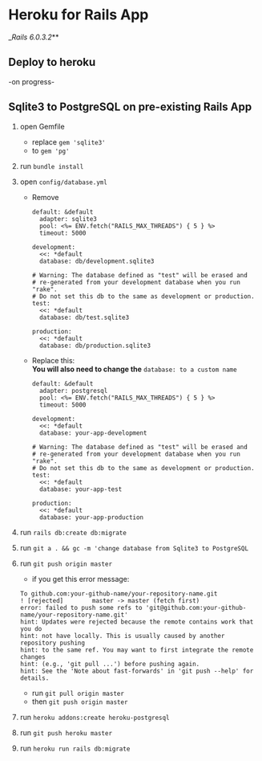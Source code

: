# Heroku for Rails App
__Rails 6.0.3.2_**

Deploy to heroku
----------------
-on progress-

Sqlite3 to PostgreSQL on pre-existing Rails App
-----------------------------------------------

1. open Gemfile
    - replace `gem 'sqlite3'`
    - to `gem 'pg'`

2. run `bundle install`

3. open `config/database.yml`
    - Remove
        ```
        default: &default
          adapter: sqlite3
          pool: <%= ENV.fetch("RAILS_MAX_THREADS") { 5 } %>
          timeout: 5000

        development:
          <<: *default
          database: db/development.sqlite3

        # Warning: The database defined as "test" will be erased and
        # re-generated from your development database when you run "rake".
        # Do not set this db to the same as development or production.
        test:
          <<: *default
          database: db/test.sqlite3

        production:
          <<: *default
          database: db/production.sqlite3
        ```


    - Replace this:\
      **You will also need to change the** `database: to a custom name`
        ```
        default: &default
          adapter: postgresql
          pool: <%= ENV.fetch("RAILS_MAX_THREADS") { 5 } %>
          timeout: 5000

        development:
          <<: *default
          database: your-app-development

        # Warning: The database defined as "test" will be erased and
        # re-generated from your development database when you run "rake".
        # Do not set this db to the same as development or production.
        test:
          <<: *default
          database: your-app-test

        production:
          <<: *default
          database: your-app-production
        ```
  
  4. run `rails db:create db:migrate`
  
  5. run `git a . && gc -m 'change database from Sqlite3 to PostgreSQL`
  
  6. run `git push origin master`
  
     - if you get this error message:
     ```
     To github.com:your-github-name/your-repository-name.git
     ! [rejected]        master -> master (fetch first)
     error: failed to push some refs to 'git@github.com:your-github-name/your-repository-name.git'
     hint: Updates were rejected because the remote contains work that you do
     hint: not have locally. This is usually caused by another repository pushing
     hint: to the same ref. You may want to first integrate the remote changes
     hint: (e.g., 'git pull ...') before pushing again.
     hint: See the 'Note about fast-forwards' in 'git push --help' for details.
     ```
     - run `git pull origin master`
     - then `git push origin master`
     
   7. run ```heroku addons:create heroku-postgresql```
   
   8. run `git push heroku master`
   
   9. run `heroku run rails db:migrate`
  
  
